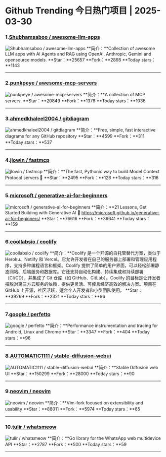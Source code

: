 # Github Trending 今日热门项目 | 2025-03-30
### 1.[Shubhamsaboo / awesome-llm-apps](https://github.com/Shubhamsaboo/awesome-llm-apps)

![Shubhamsaboo / awesome-llm-apps](https://opengraph.githubassets.com/b3384498354ef9825d784e351cc48790c44f2048d8ec4f683e14b537dbb1dd5f/Shubhamsaboo/awesome-llm-apps)
**简介：**Collection of awesome LLM apps with AI Agents and RAG using OpenAI, Anthropic, Gemini and opensource models.
**Star：**25657
**Fork：**2898
**Today stars：**1143

---

### 2.[punkpeye / awesome-mcp-servers](https://github.com/punkpeye/awesome-mcp-servers)

![punkpeye / awesome-mcp-servers](https://opengraph.githubassets.com/848014a7e9ab75bcff1178125819bcf22268bfd413031669d7ded8547d9dde14/punkpeye/awesome-mcp-servers)
**简介：**A collection of MCP servers.
**Star：**20849
**Fork：**1376
**Today stars：**1036

---

### 3.[ahmedkhaleel2004 / gitdiagram](https://github.com/ahmedkhaleel2004/gitdiagram)

![ahmedkhaleel2004 / gitdiagram](https://opengraph.githubassets.com/374bca22a2a1b78303e54625e9d0b12c483336d66b67f783341a24f9956fb45d/ahmedkhaleel2004/gitdiagram)
**简介：**Free, simple, fast interactive diagrams for any GitHub repository
**Star：**4599
**Fork：**311
**Today stars：**537

---

### 4.[jlowin / fastmcp](https://github.com/jlowin/fastmcp)

![jlowin / fastmcp](https://opengraph.githubassets.com/7b016be26efffcd18df62f8d7d9f40e5807459a05164b608bc8d70b9d797c510/jlowin/fastmcp)
**简介：**The fast, Pythonic way to build Model Context Protocol servers 🚀
**Star：**2495
**Fork：**126
**Today stars：**316

---

### 5.[microsoft / generative-ai-for-beginners](https://github.com/microsoft/generative-ai-for-beginners)

![microsoft / generative-ai-for-beginners](https://repository-images.githubusercontent.com/655806940/88f66022-a0f3-4ad7-b3c8-a0628db51c69)
**简介：**21 Lessons, Get Started Building with Generative AI 🔗 https://microsoft.github.io/generative-ai-for-beginners/
**Star：**76616
**Fork：**39641
**Today stars：**159

---

### 6.[coollabsio / coolify](https://github.com/coollabsio/coolify)

![coollabsio / coolify](https://repository-images.githubusercontent.com/332880689/c073a1eb-3ea4-457d-9e2e-5b4dd1d8b285)
**简介：**Coolify 是一个开源的自托管替代方案，类似于 Heroku、Netlify 和 Vercel。它允许开发者在自己的服务器上部署和管理应用程序，支持多种编程语言和框架。Coolify 提供了简单的用户界面，可以轻松部署静态网站、后端服务和数据库。它还支持自动化构建、持续集成和持续部署（CI/CD），并集成了 Git 仓库（如 GitHub、GitLab）。Coolify 的目标是让开发者摆脱对第三方云服务的依赖，提供更灵活、可控且经济高效的解决方案。项目在 GitHub 上开源，社区活跃，适合个人开发者和小型团队使用。
**Star：**39269
**Fork：**2321
**Today stars：**96

---

### 7.[google / perfetto](https://github.com/google/perfetto)

![google / perfetto](https://opengraph.githubassets.com/aeff9e321aaada7e91736e5f6a3996b6a795fc9090d38d7914fc880e6863b582/google/perfetto)
**简介：**Performance instrumentation and tracing for Android, Linux and Chrome
**Star：**3347
**Fork：**404
**Today stars：**96

---

### 8.[AUTOMATIC1111 / stable-diffusion-webui](https://github.com/AUTOMATIC1111/stable-diffusion-webui)

![AUTOMATIC1111 / stable-diffusion-webui](https://opengraph.githubassets.com/9461190d51585e3609f9d1efec04e45151cf6ebc1244fb0897f6839ba8169dc9/AUTOMATIC1111/stable-diffusion-webui)
**简介：**Stable Diffusion web UI
**Star：**150299
**Fork：**28000
**Today stars：**90

---

### 9.[neovim / neovim](https://github.com/neovim/neovim)

![neovim / neovim](https://repository-images.githubusercontent.com/16408992/6d15b8a9-bb1c-4950-8b11-7bfa2ea601aa)
**简介：**Vim-fork focused on extensibility and usability
**Star：**88011
**Fork：**5974
**Today stars：**65

---

### 10.[tulir / whatsmeow](https://github.com/tulir/whatsmeow)

![tulir / whatsmeow](https://opengraph.githubassets.com/a1fe8121935055e89490e85fb1137377c7feeb1a89db3a3e300bd1e5fa6566da/tulir/whatsmeow)
**简介：**Go library for the WhatsApp web multidevice API
**Star：**2787
**Fork：**500
**Today stars：**59

---

